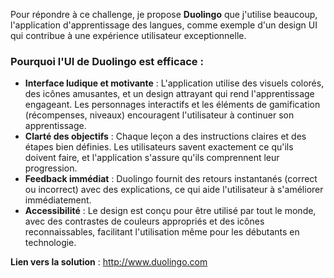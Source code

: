 Pour répondre à ce challenge, je propose **Duolingo** que j'utilise beaucoup, l'application d'apprentissage des langues, comme exemple d'un design UI qui contribue à une expérience utilisateur exceptionnelle.

### Pourquoi l'UI de Duolingo est efficace :
- **Interface ludique et motivante** : L'application utilise des visuels colorés, des icônes amusantes, et un design attrayant qui rend l'apprentissage engageant. Les personnages interactifs et les éléments de gamification (récompenses, niveaux) encouragent l'utilisateur à continuer son apprentissage.
- **Clarté des objectifs** : Chaque leçon a des instructions claires et des étapes bien définies. Les utilisateurs savent exactement ce qu'ils doivent faire, et l'application s'assure qu'ils comprennent leur progression.
- **Feedback immédiat** : Duolingo fournit des retours instantanés (correct ou incorrect) avec des explications, ce qui aide l'utilisateur à s'améliorer immédiatement.
- **Accessibilité** : Le design est conçu pour être utilisé par tout le monde, avec des contrastes de couleurs appropriés et des icônes reconnaissables, facilitant l'utilisation même pour les débutants en technologie.

**Lien vers la solution** : http://www.duolingo.com
